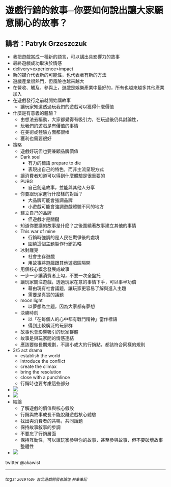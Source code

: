 # 遊戲行銷的敘事─你要如何說出讓大家願意關心的故事？
## 講者：Patryk Grzeszczuk


- 我把遊戲當成一種新的語言，可以講出具影響力的故事
- 最終遊戲成功取決於情感
- delivery>experience>impact
- 新的媒介代表新的可能性，也代表著有新的方法
- 遊戲產業很熱門，但風險也越來越大
- 在營收、觸及、參與上，遊戲是娛樂產業中最好的，所有也越來越多其他產業加入
- 在遊戲發行之前就開始講故事
  - 讓玩家知道透過玩我們的遊戲可以獲得什麼價值
- 什麼是有意義的體驗？
  - 由想法去驅動，大家都覺得有吸引力，在玩過後仍具討論性，
  - 玩我們的遊戲是有價值的事情
  - 在美術或體驗方面都很棒
  - 獲利也需要很好
- 策略
  - 遊戲好玩但也要兼顧品牌價值
  - Dark soul
    - 有力的標語 prepare to die
    - 表現出自己的特色，而非主流呈現方式
  - 讓消費者知道可以得到什麼體驗是很重要的
  - PUBG
    - 自己創造故事，並能與其他人分享
  - 你要跟玩家進行什麼樣的對話？
    - 大品牌可能會強調品牌
    - 小遊戲可能會強調遊戲體驗不同的地方
  - 建立自己的品牌
    - 但遊戲才是關鍵
  - 知道你要講的故事是什麼？之後圍繞著故事建立其他的事情
  - This war of mine
    - 行銷時強調的是人民在戰爭後的處境
    - 圍繞這個主題製作行銷策略
  - 冰封龐克
    - 社會生存遊戲
    - 用故事將遊戲跟其他遊戲區隔開
  - 用個核心概念發展成故事
  - 一步一步讓消費者上勾，不要一次全盤托
  - 讓玩家關注遊戲，透過玩家在意的事情下手，可以事半功倍
    - 藉由現有社會議題，讓玩家更容易了解與進入主題
    - 需要是真實的議題
  - moon light
    - 以夢想為主題，因為大家都有夢想
  - 決勝時刻
    - 以「在每個人的心中都有戰鬥精神」當作標語
    - 得到比較廣泛的玩家群
  - 故事也會影響吸引的玩家群體
  - 故事是與玩家間的情感連結
  - 應該要做長期規劃，不論小或大的行銷點，都該符合同樣的規則
- 3/5 act drama
  - establish the world
  - introduce the conflict
  - create the climax
  - bring the resolution
  - close with a punchlince
  - 行銷時也要考慮這些部分
- ![](https://i.imgur.com/dZBmp9p.jpg)
- ![](https://i.imgur.com/kpGmMl3.jpg)
- 結論
  - 了解遊戲的價值與核心假設
  - 行銷與故事成長不能脫離遊戲核心體驗
  - 找出與消費者的共鳴，共同話題
  - 保持故事敘事的步調
  - 不要忘了行銷層面
  - 保持互動性，可以讓玩家參與你的故事，甚至參與故事，但不要破壞故事整體性
- ![](https://i.imgur.com/xZqxPna.jpg)

twitter @akawist

---
###### tags: `2019TGDF` `台北遊戲開發者論壇` `共筆筆記`